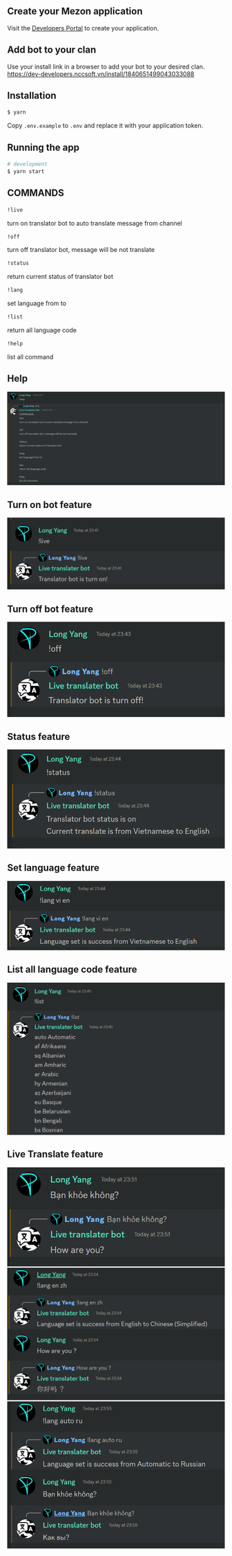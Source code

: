 ## Create your Mezon application

Visit the [Developers Portal](https://dev-developers.nccsoft.vn/) to create your application.

## Add bot to your clan

Use your install link in a browser to add your bot to your desired clan.
https://dev-developers.nccsoft.vn/install/1840651499043033088

## Installation

```bash
$ yarn
```

Copy `.env.example` to `.env` and replace it with your application token.

## Running the app

```bash
# development
$ yarn start
```

## COMMANDS
```bash
!live
```
  turn on translator bot to auto translate message from channel
```bash
!off
```
  turn off translator bot, message will be not translate
```bash
!status
```
  return current status of translator bot
```bash
!lang
```
  set language from to
```bash
!list
```
  return all language code
```bash
!help
```
  list all command

## Help
![Help](/public/image/help.png)

## Turn on bot feature
![Live](/public/image/live.png)

## Turn off bot feature
![Off](/public/image/off.png)

## Status feature
![Status](/public/image/status.png)

## Set language feature
![Language](/public/image/lang.png)

## List all language code feature
![List](/public/image/list.png)

## Live Translate feature
![translate](/public/image/translate1.png)
![translate](/public/image/translate2.png)
![translate](/public/image/translate3.png)